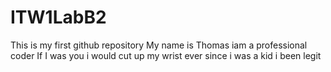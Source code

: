 # ITW1LabB2
This is my first github repository
My name is Thomas
iam a professional coder
If I was you i would cut up my wrist
ever since i was a kid i been legit
